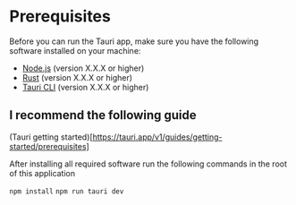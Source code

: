 # Prerequisites

Before you can run the Tauri app, make sure you have the following software installed on your machine:

- [Node.js](https://nodejs.org) (version X.X.X or higher)
- [Rust](https://www.rust-lang.org) (version X.X.X or higher)
- [Tauri CLI](https://tauri.studio) (version X.X.X or higher)

## I recommend the following guide

(Tauri getting started)[https://tauri.app/v1/guides/getting-started/prerequisites]

After installing all required software run the following commands in the root of this application

`npm install`
`npm run tauri dev`
